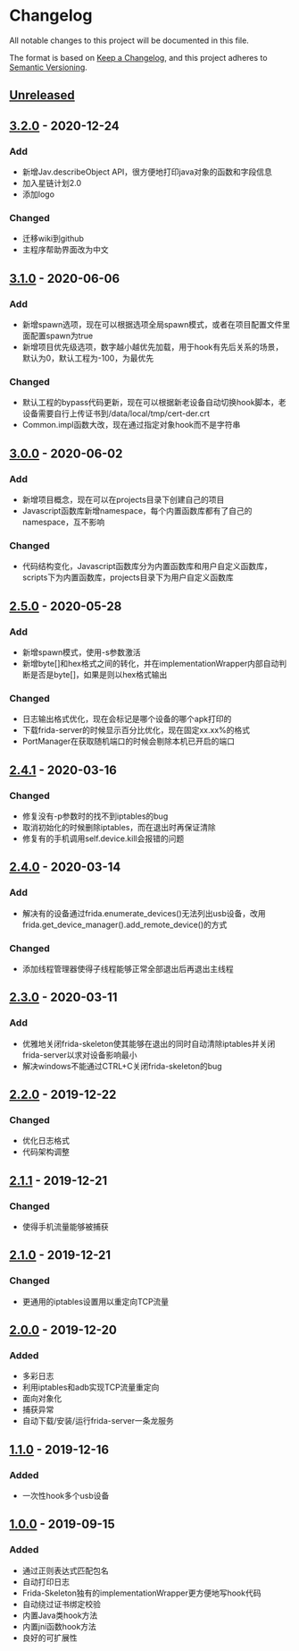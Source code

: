 # Changelog
All notable changes to this project will be documented in this file.

The format is based on [Keep a Changelog](https://keepachangelog.com/en/1.0.0/),
and this project adheres to [Semantic Versioning](https://semver.org/spec/v2.0.0.html).

## [Unreleased]

## [3.2.0] - 2020-12-24

### Add

* 新增Jav.describeObject API，很方便地打印java对象的函数和字段信息
* 加入星链计划2.0
* 添加logo

### Changed

* 迁移wiki到github
* 主程序帮助界面改为中文

## [3.1.0] - 2020-06-06

### Add

* 新增spawn选项，现在可以根据选项全局spawn模式，或者在项目配置文件里面配置spawn为true
* 新增项目优先级选项，数字越小越优先加载，用于hook有先后关系的场景，默认为0，默认工程为-100，为最优先

### Changed

* 默认工程的bypass代码更新，现在可以根据新老设备自动切换hook脚本，老设备需要自行上传证书到/data/local/tmp/cert-der.crt
* Common.impl函数大改，现在通过指定对象hook而不是字符串

## [3.0.0] - 2020-06-02

### Add

* 新增项目概念，现在可以在projects目录下创建自己的项目
* Javascript函数库新增namespace，每个内置函数库都有了自己的namespace，互不影响

### Changed

* 代码结构变化，Javascript函数库分为内置函数库和用户自定义函数库，scripts下为内置函数库，projects目录下为用户自定义函数库

## [2.5.0] - 2020-05-28

### Add

- 新增spawn模式，使用-s参数激活
- 新增byte[]和hex格式之间的转化，并在implementationWrapper内部自动判断是否是byte[]，如果是则以hex格式输出

### Changed

- 日志输出格式优化，现在会标记是哪个设备的哪个apk打印的
- 下载frida-server的时候显示百分比优化，现在固定xx.xx%的格式
- PortManager在获取随机端口的时候会剔除本机已开启的端口

## [2.4.1] - 2020-03-16

### Changed

- 修复没有-p参数时的找不到iptables的bug
- 取消初始化的时候删除iptables，而在退出时再保证清除
- 修复有的手机调用self.device.kill会报错的问题



## [2.4.0] - 2020-03-14

### Add

- 解决有的设备通过frida.enumerate_devices()无法列出usb设备，改用frida.get_device_manager().add_remote_device()的方式



### Changed

- 添加线程管理器使得子线程能够正常全部退出后再退出主线程



## [2.3.0] - 2020-03-11

### Add

- 优雅地关闭frida-skeleton使其能够在退出的同时自动清除iptables并关闭frida-server以求对设备影响最小
- 解决windows不能通过CTRL+C关闭frida-skeleton的bug



## [2.2.0] - 2019-12-22

### Changed

- 优化日志格式
- 代码架构调整 



## [2.1.1] - 2019-12-21

### Changed

- 使得手机流量能够被捕获



## [2.1.0] - 2019-12-21

### Changed

- 更通用的iptables设置用以重定向TCP流量



## [2.0.0] - 2019-12-20

### Added

- 多彩日志
- 利用iptables和adb实现TCP流量重定向
- 面向对象化
- 捕获异常
- 自动下载/安装/运行frida-server一条龙服务



## [1.1.0] - 2019-12-16

### Added

- 一次性hook多个usb设备



## [1.0.0] - 2019-09-15
### Added
- 通过正则表达式匹配包名
- 自动打印日志
- Frida-Skeleton独有的implementationWrapper更方便地写hook代码
- 自动绕过证书绑定校验
- 内置Java类hook方法
- 内置jni函数hook方法
- 良好的可扩展性

[Unreleased]: https://github.com/Margular/frida-skeleton/compare/v3.2.0...HEAD
[3.2.0]: https://github.com/Margular/frida-skeleton/compare/v3.1.0...v3.2.0
[3.1.0]: https://github.com/Margular/frida-skeleton/compare/v3.0.0...v3.1.0
[3.0.0]: https://github.com/Margular/frida-skeleton/compare/v2.5.0...v3.0.0
[2.5.0]: https://github.com/Margular/frida-skeleton/compare/v2.4.1...v2.5.0
[2.4.1]: https://github.com/Margular/frida-skeleton/compare/v2.4.0...v2.4.1
[2.4.0]: https://github.com/Margular/frida-skeleton/compare/v2.3.0...v2.4.0
[2.3.0]: https://github.com/Margular/frida-skeleton/compare/v2.2.0...v2.3.0
[2.2.0]: https://github.com/Margular/frida-skeleton/compare/v2.1.1...v2.2.0
[2.1.1]: https://github.com/Margular/frida-skeleton/compare/v2.1.0...v2.1.1
[2.1.0]: https://github.com/Margular/frida-skeleton/compare/v2.0.0...v2.1.0
[2.0.0]: https://github.com/Margular/frida-skeleton/compare/v1.1.0...v2.0.0
[1.1.0]: https://github.com/Margular/frida-skeleton/compare/v1.0.0...v1.1.0
[1.0.0]: https://github.com/Margular/frida-skeleton/releases/tag/v1.0.0

